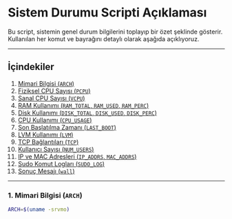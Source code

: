 # Sistem Durumu Scripti Açıklaması

Bu script, sistemin genel durum bilgilerini toplayıp bir özet şeklinde gösterir. Kullanılan her komut ve bayrağını detaylı olarak aşağıda açıklıyoruz.

---

## İçindekiler

1. [Mimari Bilgisi (`ARCH`)](#1-mimari-bilgisi-arch)
2. [Fiziksel CPU Sayısı (`PCPU`)](#2-fiziksel-cpu-sayısı-pcpu)
3. [Sanal CPU Sayısı (`VCPU`)](#3-sanal-cpu-sayısı-vcpu)
4. [RAM Kullanımı (`RAM_TOTAL`, `RAM_USED`, `RAM_PERC`)](#4-ram-kullanımı-ram_total-ram_used-ram_perc)
5. [Disk Kullanımı (`DISK_TOTAL`, `DISK_USED`, `DISK_PERC`)](#5-disk-kullanımı-disk_total-disk_used-disk_perc)
6. [CPU Kullanımı (`CPU_USAGE`)](#6-cpu-kullanımı-cpu_usage)
7. [Son Başlatılma Zamanı (`LAST_BOOT`)](#7-son-başlatılma-zamanı-last_boot)
8. [LVM Kullanımı (`LVM`)](#8-lvm-kullanımı-lvm)
9. [TCP Bağlantıları (`TCP`)](#9-tcp-bağlantıları-tcp)
10. [Kullanıcı Sayısı (`NUM_USERS`)](#10-kullanıcı-sayısı-num_users)
11. [IP ve MAC Adresleri (`IP_ADDRS`, `MAC_ADDRS`)](#11-ip-ve-mac-adresleri-ip_addrs-mac_addrs)
12. [Sudo Komut Logları (`SUDO_LOG`)](#12-sudo-komut-logları-sudo_log)
13. [Sonuç Mesajı (`wall`)](#13-sonuç-mesajı-wall)

---

### 1. Mimari Bilgisi (`ARCH`)

```bash
ARCH=$(uname -srvmo)
